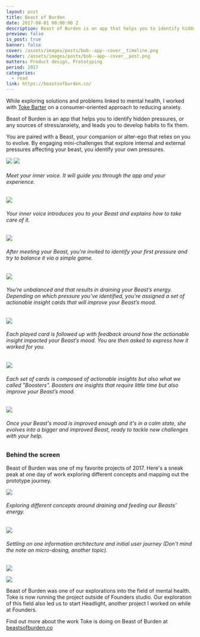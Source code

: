 ```yaml
---
layout: post
title: Beast of Burden
date: 2017-08-01 00:00:00 Z
description: Beast of Burden is an app that helps you to identify hidden pressures, or any sources of stress/anxiety, and leads you to develop habits to fix them.
preview: false
is_post: true
banner: false
cover: /assets/images/posts/bob--app--cover__timeline.png
header: /assets/images/posts/bob--app--cover__post.png
matters: Product design, Prototyping
period: 2017
categories:
  - read
link: https://beastsofburden.co/
---
```


While exploring solutions and problems linked to mental health, I worked with [Toke Barter](https://www.linkedin.com/in/tokebarter/) on a consumer-oriented approach to reducing anxiety.

Beast of Burden is an app that helps you to identify hidden pressures, or any sources of stress/anxiety, and leads you to develop habits to fix them.

You are paired with a Beast, your companion or alter-ego that relies on you to evolve. By engaging mini-challenges that explore internal and external pressures affecting your beast, you identify your own pressures.

![](../../assets/images/posts/bob--app--content--0.png)
![](../../assets/images/posts/bob--app--content--1.png)

###### Meet your inner voice. It will guide you through the app and your experience.

![](../../assets/images/posts/bob--app--content--2.png)

###### Your inner voice introduces you to your Beast and explains how to take care of it.

![](../../assets/images/posts/bob--app--content--3.png)

###### After meeting your Beast, you're invited to identify your first pressure and try to balance it via a simple game.

![](../../assets/images/posts/bob--app--content--4.png)

###### You're unbalanced and that results in draining your Beast’s energy. Depending on which pressure you’ve identified, you're assigned a set of actionable insight cards that will improve your Beast’s mood.

![](../../assets/images/posts/bob--app--content--5.png)

###### Each played card is followed up with feedback around how the actionable insight impacted your Beast’s mood. You are then asked to express how it worked for you.

![](../../assets/images/posts/bob--app--content--6.png)

###### Each set of cards is composed of actionable insights but also what we called "Boosters". Boosters are insights that require little time but also improve your Beast’s mood.

![](../../assets/images/posts/bob--app--content--7.png)

###### Once your Beast's mood is improved enough and it's in a calm state, she evolves into a bigger and improved Beast, ready to tackle new challenges with your help.


### Behind the screen

Beast of Burden was one of my favorite projects of 2017. Here's a sneak peak at one day of work exploring different concepts and mapping out the prototype journey.

![](../../assets/images/posts/bob--app--content--8.png)
###### Exploring different concepts around draining and feeding our Beasts’ energy.

![](../../assets/images/posts/bob--app--content--9.png)

###### Settling on one information architecture and initial user journey (Don't mind the note on micro-dosing, another topic).

![](../../assets/images/posts/bob--app--content--10.png)

![](../../assets/images/posts/bob--app--content--11.png)

Beast of Burden was one of our explorations into the field of mental health. Toke is now running the project outside of Founders studio. Our exploration of this field also led us to start Headlight, another project I worked on while at Founders.

Find out more about the work Toke is doing on Beast of Burden at [beastsofburden.co](https://beastsofburden.co/)
